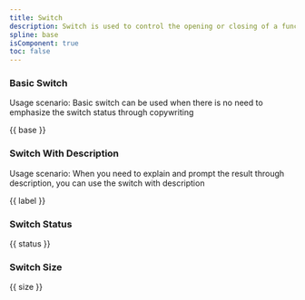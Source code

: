 ```yaml
---
title: Switch
description: Switch is used to control the opening or closing of a function
spline: base
isComponent: true
toc: false
---
```


### Basic Switch

Usage scenario: Basic switch can be used when there is no need to emphasize the switch status through copywriting

{{ base }}

### Switch With Description

Usage scenario: When you need to explain and prompt the result through description, you can use the switch with description

{{ label }}

### Switch Status

{{ status }}

### Switch Size

{{ size }}